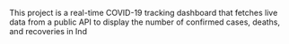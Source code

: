 This project is a real-time COVID-19 tracking dashboard that fetches live data from a public API to display the number of confirmed cases, deaths, and recoveries in Ind
